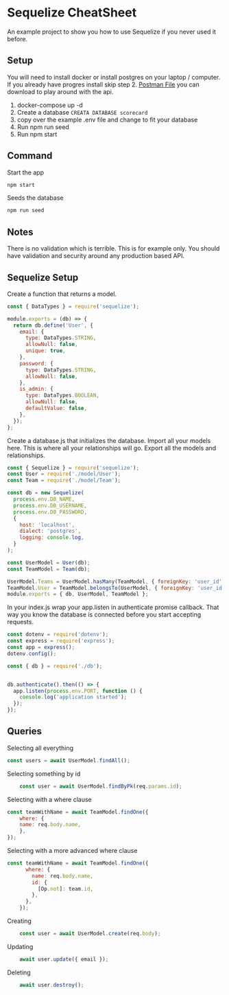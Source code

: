 # Sequelize CheatSheet

An example project to show you how to use Sequelize if you never used it before.

## Setup

You will need to install docker or install postgres on your laptop / computer.  If you already have progres install skip step 2. [Postman File](./postman-collection.json) you can download to play around with the api.

1. docker-compose up -d
2. Create a database `CREATA DATABASE scorecard`
3. copy over the example .env file and change to fit your database
4. Run npm run seed
5. Run npm start

## Command

Start the app

```bash
npm start
```
Seeds the database

```bash
npm run seed
```

## Notes

There is no validation which is terrible.  This is for example only.  You should have validation and security around any production based API.

## Sequelize Setup

Create a function that returns a model.

```js
const { DataTypes } = require('sequelize');

module.exports = (db) => {
  return db.define('User', {
    email: {
      type: DataTypes.STRING,
      allowNull: false,
      unique: true,
    },
    password: {
      type: DataTypes.STRING,
      allowNull: false,
    },
    is_admin: {
      type: DataTypes.BOOLEAN,
      allowNull: false,
      defaultValue: false,
    },
  });
};
```

Create a database.js that initializes the database.  Import all your models here.  This is where all your relationships will go.  Export all the models and relationships.

```js
const { Sequelize } = require('sequelize');
const User = require('./model/User');
const Team = require('./model/Team');

const db = new Sequelize(
  process.env.DB_NAME,
  process.env.DB_USERNAME,
  process.env.DB_PASSWORD,
  {
    host: 'localhost',
    dialect: 'postgres',
    logging: console.log,
  }
);

const UserModel = User(db);
const TeamModel = Team(db);

UserModel.Teams = UserModel.hasMany(TeamModel, { foreignKey: 'user_id' });
TeamModel.User = TeamModel.belongsTo(UserModel, { foreignKey: 'user_id' });
module.exports = { db, UserModel, TeamModel };

```

In your index.js wrap your app.listen in authenticate promise callback.  That way you know the database is connected before you start accepting requests.

```js
const dotenv = require('dotenv');
const express = require('express');
const app = express();
dotenv.config();

const { db } = require('./db');


db.authenticate().then(() => {
  app.listen(process.env.PORT, function () {
    console.log('application started');
  });
});
```

## Queries

Selecting all everything

```js
const users = await UserModel.findAll();
```

Selecting something by id

```js
    const user = await UserModel.findByPk(req.params.id);
```

Selecting with a where clause

```js
const teamWithName = await TeamModel.findOne({
    where: {
    name: req.body.name,
    },
});
```

Selecting with a more advanced where clause

```js
const teamWithName = await TeamModel.findOne({
      where: {
        name: req.body.name,
        id: {
          [Op.not]: team.id,
        },
      },
    });
```

Creating 

```js
    const user = await UserModel.create(req.body);
```

Updating

```js
    await user.update({ email });
```

Deleting

```js
    await user.destroy();
```